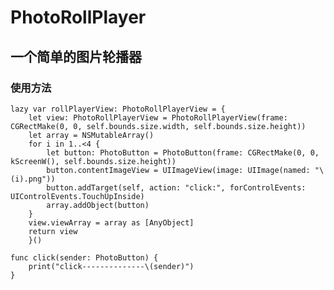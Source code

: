 # PhotoRollPlayer
## 一个简单的图片轮播器
### 使用方法
    lazy var rollPlayerView: PhotoRollPlayerView = {
        let view: PhotoRollPlayerView = PhotoRollPlayerView(frame: CGRectMake(0, 0, self.bounds.size.width, self.bounds.size.height))
        let array = NSMutableArray()
        for i in 1..<4 {
            let button: PhotoButton = PhotoButton(frame: CGRectMake(0, 0, kScreenW(), self.bounds.size.height))
            button.contentImageView = UIImageView(image: UIImage(named: "\(i).png"))
            button.addTarget(self, action: "click:", forControlEvents: UIControlEvents.TouchUpInside)
            array.addObject(button)
        }
        view.viewArray = array as [AnyObject]
        return view
        }()
    
    func click(sender: PhotoButton) {
        print("click--------------\(sender)")
    }
